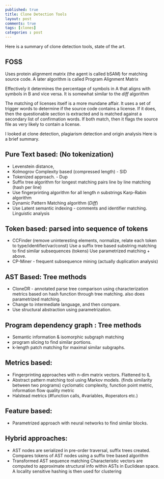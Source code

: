 ```yaml
---
published: true
title: Clone Detection Tools
layout: post
comments: true
tags: [clones]
categories : post
---
```


Here is a summary of clone detection tools, state of the art.

## FOSS

Uses protein alignment matrix (the agent is called bSAM) for
matching source code. A later algorithm is called Program Alignment Matrix

Effectively it determines the percentage of symbols in A that aligns
with symbols in B and vice versa. It is somewhat similar to the *diff*
algorithm

The matching of licenses itself is a more mundane affair. It uses
a set of trigger words to determine if the source code contains a
license. If it does, then the questionable section is extracted and is
matched against a secondary list of confirmation words. If both match,
then it flags the source file as very likely to contain a license.

I looked at clone detection, plagiarism detection and origin analysis
Here is a brief summary.

Pure Text based:  (No tokenization)
----------------
- Levenstein distance,
- Kolmogrov Complexity based (compressed length) - SID
- Tokenized approach. - Dup
- Suffix tree algorithm for longest matching pairs
      line by line matching (hash per line)
- Use fingerprinting algorithm for all length *n* substrings
      Karp-Rabin algorithm
- Dynamic Pattern Matching algorithm (*Diff*)
- Use Latent semantic indexing - comments and identifier matching.
  Linguistic analysis

Token based: parsed into sequence of tokens
-----------
- CCFinder (remove uninteresting elements, normalize,
  relate each token to type/identifier/var/const)
  Use a suffix tree based substring matching to find similar subsequences (tokens)
  Use parametrized matching + above.
- CP-Miner - frequent subsequence mining (actually duplication analysis)

AST Based: Tree methods
--------------
- CloneDR - annotated parse tree comparison using characterization metrics
  based on hash function through tree matching. also does parametrized matching.
- Change to intermediate language, and then compare.
- Use structural abstraction using parametrization.

Program dependency graph : Tree methods
-------------------------
- Semantic information & isomorphic subgraph matching
- program slicing to find similar portions.
- k-length patch matching for maximal similar subgraphs.

Metrics based:
-------------
- Fingerprinting approaches with n-dim matrix vectors. Flattened to IL
- Abstract pattern matching tool using Markov models.
      (finds similarity between two programs)
  cyclomatic complexity, function point metric, information flow quality metric
- Halstead metrics (#function calls, #variables, #operators etc.)

Feature based:
--------------
- Parametrized approach with neural networks to find similar blocks.

Hybrid approaches:
----------------
- AST nodes are serialized in pre-order traversal,
  suffix trees created.
  Compares tokens of AST nodes using a suffix tree based algorithm
- Transformed AST sequence matching
  Characteristic vectors are computed to approximate structural
  info within ASTs in Euclidean space. A locality sensitive hashing is
  then used for clustering


